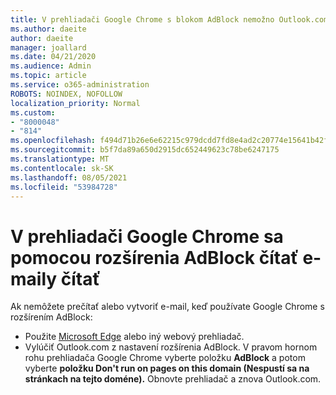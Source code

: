 ```yaml
---
title: V prehliadači Google Chrome s blokom AdBlock nemožno Outlook.com e-mail
ms.author: daeite
author: daeite
manager: joallard
ms.date: 04/21/2020
ms.audience: Admin
ms.topic: article
ms.service: o365-administration
ROBOTS: NOINDEX, NOFOLLOW
localization_priority: Normal
ms.custom:
- "8000048"
- "814"
ms.openlocfilehash: f494d71b26e6e62215c979dcdd7fd8e4ad2c20774e15641b42f1f6208eaa2922
ms.sourcegitcommit: b5f7da89a650d2915dc652449623c78be6247175
ms.translationtype: MT
ms.contentlocale: sk-SK
ms.lasthandoff: 08/05/2021
ms.locfileid: "53984728"
---
```

# <a name="cant-read-email-in-google-chrome-with-adblock"></a>V prehliadači Google Chrome sa pomocou rozšírenia AdBlock čítať e-maily čítať

Ak nemôžete prečítať alebo vytvoriť e-mail, keď používate Google Chrome s rozšírením AdBlock:

- Použite [Microsoft Edge](https://go.microsoft.com/fwlink/p/?linkid=2001503&amp;clcid=0x409) alebo iný webový prehliadač.
- Vylúčiť Outlook.com z nastavení rozšírenia AdBlock. V pravom hornom rohu prehliadača Google Chrome vyberte položku **AdBlock** a potom vyberte **položku Don't run on pages on this domain (Nespustí sa na stránkach na tejto doméne).** Obnovte prehliadač a znova Outlook.com.